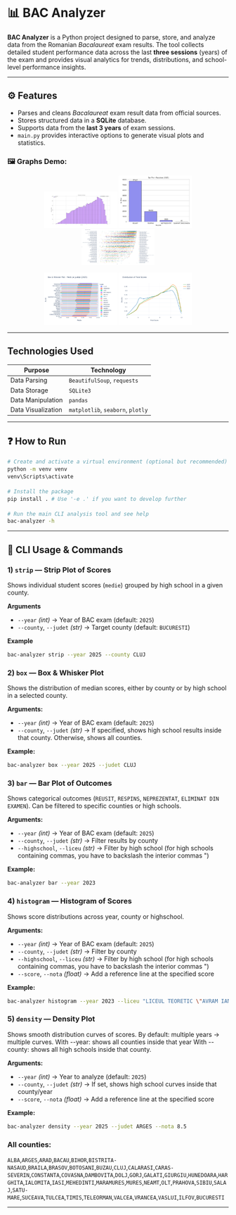 # 📊 BAC Analyzer

**BAC Analyzer** is a Python project designed to parse, store, and analyze data from the Romanian *Bacalaureat* exam results. The tool collects detailed student performance data across the last **three sessions** (years) of the exam and provides visual analytics for trends, distributions, and school-level performance insights.



---



## ⚙️ Features

- Parses and cleans *Bacalaureat* exam result data from official sources.
- Stores structured data in a **SQLite** database.
- Supports data from the **last 3 years** of exam sessions.
- `main.py` provides interactive options to generate visual plots and statistics.

### 🖼️ Graphs Demo:

<p align="center">
  <img src="figures/2025-final-scores-histogram.png" width="33%">
  <img src="figures/2025-rezultate-bar.png" width="33%">
  <img src="figures/BUCURESTI-medii-licee-strip.png" width="33%">
</p>
<p align="center">
  <img src="figures/2025-medii-judete-box.png" width="33%">
  <img src="figures/yearly_density.png" width="33%">
</p>


---



## Technologies Used

| Purpose                | Technology |
|------------------------|------------|
| Data Parsing           | `BeautifulSoup`, `requests` |
| Data Storage           | `SQLite3` |
| Data Manipulation      | `pandas` |
| Data Visualization     | `matplotlib`, `seaborn`, `plotly` |



---



## ❓ How to Run

```bash
# Create and activate a virtual environment (optional but recommended)
python -m venv venv
venv\Scripts\activate

# Install the package
pip install . # Use '-e .' if you want to develop further

# Run the main CLI analysis tool and see help
bac-analyzer -h
```


---



## 📖 CLI Usage & Commands

### 1) `strip` — Strip Plot of Scores
Shows individual student scores (`medie`) grouped by high school in a given county.

**Arguments**
- `--year` *(int)* → Year of BAC exam (default: `2025`)
- `--county`, `--judet` *(str)* → Target county (default: `BUCURESTI`)

**Example**
```bash
bac-analyzer strip --year 2025 --county CLUJ
```

### 2) `box` — Box & Whisker Plot

Shows the distribution of median scores, either by county or by high school in a selected county.

**Arguments:**

- `--year` *(int)* → Year of BAC exam (default: `2025`)
- `--county`, `--judet` *(str)* → If specified, shows high school results inside that county. Otherwise, shows all counties.

**Example:**
```bash
bac-analyzer box --year 2025 --judet CLUJ
```

### 3) `bar` — Bar Plot of Outcomes

Shows categorical outcomes (`REUSIT`, `RESPINS`, `NEPREZENTAT`, `ELIMINAT DIN EXAMEN`).
Can be filtered to specific counties or high schools.

**Arguments:**

- `--year` *(int)* → Year of BAC exam (default: `2025`)
- `--county`, `--judet` *(str)* → Filter results by county
- `--highschool`, `--liceu` *(str)* → Filter by high school (for high schools containing commas, you have to backslash the interior commas \")

**Example:**
```bash
bac-analyzer bar --year 2023
```


### 4) `histogram` — Histogram of Scores

Shows score distributions across year, county or highschool.

**Arguments:**
- `--year` *(int)* → Year of BAC exam (default: `2025`)
- `--county`, `--judet` *(str)* → Filter by county
- `--highschool`, `--liceu` *(str)* → Filter by high school (for high schools containing commas, you have to backslash the interior commas \")
- `--score`, `--nota` *(float)* → Add a reference line at the specified score

**Example:**
```bash
bac-analyzer histogram --year 2023 --liceu "LICEUL TEORETIC \"AVRAM IANCU\""
```


### 5) `density` — Density Plot

Shows smooth distribution curves of scores.
By default: multiple years → multiple curves.
With --year: shows all counties inside that year
With --county: shows all high schools inside that county.

**Arguments:**
- `--year` *(int)* → Year to analyze (default: `2025`)
- `--county`, `--judet` *(str)* → If set, shows high school curves inside that county/year
- `--score`, `--nota` *(float)* → Add a reference line at the specified score

**Example:**
```bash
bac-analyzer density --year 2025 --judet ARGES --nota 8.5
```

### All counties:
`ALBA`,`ARGES`,`ARAD`,`BACAU`,`BIHOR`,`BISTRITA-NASAUD`,`BRAILA`,`BRASOV`,`BOTOSANI`,`BUZAU`,`CLUJ`,`CALARASI`,`CARAS-SEVERIN`,`CONSTANTA`,`COVASNA`,`DAMBOVITA`,`DOLJ`,`GORJ`,`GALATI`,`GIURGIU`,`HUNEDOARA`,`HARGHITA`,`IALOMITA`,`IASI`,`MEHEDINTI`,`MARAMURES`,`MURES`,`NEAMT`,`OLT`,`PRAHOVA`,`SIBIU`,`SALAJ`,`SATU-MARE`,`SUCEAVA`,`TULCEA`,`TIMIS`,`TELEORMAN`,`VALCEA`,`VRANCEA`,`VASLUI`,`ILFOV`,`BUCURESTI`



---